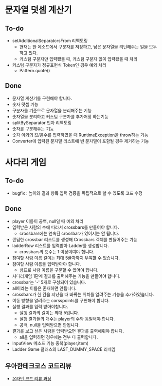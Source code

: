 # 문자열 덧셈 계산기
## To-do
   * setAdditionalSeparatorsFrom 리팩토링
     - 현재는 한 메소드에서 구분자를 저장하고, 남은 문자열을 리턴해주는 일을 모두하고 있다.
     - 커스텀 구분자만 입력됐을 때, 커스텀 구분자 없이 입력됐을 때 처리
   * 커스텀 구분자가 정규표현식 Token인 경우 예외 처리
     - Pattern.quote()
## Done
   * 문자열 계산기를 구현해야 합니다.
   * 숫자 덧셈 기능
   * 구분자를 기준으로 문자열을 분리해주는 기능
   * 숫자열을 분리하고 커스텀 구분자를 추가저장 하는기능
   * splitBySeparator 인자 리펙토링
   * 숫자를 구분해주는 기능
   * 숫자 이외의 값/음수를 입력하였을 때 RuntimeException을 throw하는 기능 
   * Converter에 입력된 문자열 리스트에 빈 문자열이 포함될 경우 제거하는 기능


# 사다리 게임
## To-do
   * bugfix : 높이와 결과 항목 입력 검증을 독립적으로 할 수 있도록 코드 수정

## Done
   * player 이름이 공백, null일 때 예외 처리
   * 입력받은 사람의 수에 따라서 crossbars를 만들어야 합니다.
     - crossbars에는 연속된 crossbar가 있어서는 안 됩니다.
   * 랜덤한 crossbar 리스트를 생성해 Crossbars 객체를 만들어주는 기능
   * ladderRow 리스트를 입력받아 Ladder를 생성합니다.
     - crossbars의 갯수는 1 이상이여야 합니다.
   * 참여할 사람 이름 길이는 최대 5글자까지 부여할 수 있습니다.
   * 참여할 사람 이름을 입력받아야 합니다.
     - 쉼표로 사람 이름을 구분할 수 있어야 합니다.
   * 사다리게임 1단계 결과를 출력헤주는 기능을 만들어야 합니다.
   * crossbar는 '-' 5개로 구성되어 있습니다.
   * all이라는 이름은 존재하면 안됩니다.
   * crossbars가 한 칸을 지났을 때 바뀌는 위치를 알려주는 기능을 추가하였습니다.
   * 이동 방향을 알려주는 corsspoints를 구현해야 합니다.
   * 실행 결과를 입력 받아야합니다.
     - 실행 결과의 길이는 최대 5입니다.
     - 실행 결과들의 개수는 player의 수와 동일해야 합니다.
     - 공백, null을 입력받으면 안됩니다.   
   * 결과를 보고 싶은 사람을 입력받으면 결과를 출력해줘야 합니다.
     - all을 입력하면 경우에는 전부 다 출력합니다.
   * InputView 메소드 기능 중복(player,item)
   * Ladder Game 클래스의 LAST_DUMMY_SPACE 리네임

## 우아한테크코스 코드리뷰
* [온라인 코드 리뷰 과정](https://github.com/woowacourse/woowacourse-docs/blob/master/maincourse/README.md)

